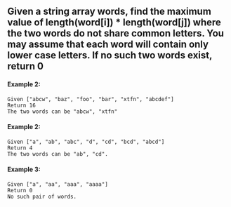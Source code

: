 ## Given a string array words, find the maximum value of length(word[i]) \* length(word[j]) where the two words do not share common letters. You may assume that each word will contain only lower case letters. If no such two words exist, return 0

#### Example 2:

```
Given ["abcw", "baz", "foo", "bar", "xtfn", "abcdef"]
Return 16
The two words can be "abcw", "xtfn"
```

#### Example 2:

```
Given ["a", "ab", "abc", "d", "cd", "bcd", "abcd"]
Return 4
The two words can be "ab", "cd".
`````

#### Example 3:

````
Given ["a", "aa", "aaa", "aaaa"]
Return 0
No such pair of words.
````
